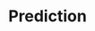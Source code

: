 ---
layout: list
title:  Prediction
slug:   prediction
description: >
  Contents related to prediction
---